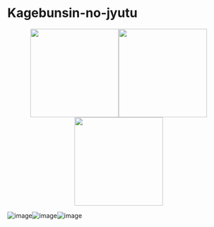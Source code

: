 # Kagebunsin-no-jyutu


<center class="half">
    <img src="https://github.com/tinyzqh/Kagebunsin-no-jyutu/blob/master/figures/acrobots-swingupFigure_1.png" width="200"/><img src="https://github.com/tinyzqh/Kagebunsin-no-jyutu/blob/master/figures/cartpole-balanceFigure_1.png" width="200"/><img src="https://github.com/tinyzqh/Kagebunsin-no-jyutu/blob/master/figures/hopper-hopFigure_1.png" width="200"/> </center>


![image](https://github.com/tinyzqh/Kagebunsin-no-jyutu/blob/master/figures/acrobots-swingupFigure_1.png)![image](https://github.com/tinyzqh/Kagebunsin-no-jyutu/blob/master/figures/cartpole-balanceFigure_1.png)![image](https://github.com/tinyzqh/Kagebunsin-no-jyutu/blob/master/figures/hopper-hopFigure_1.png)
